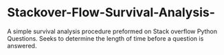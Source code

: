 # Stackover-Flow-Survival-Analysis-
A simple survival analysis procedure preformed on Stack overflow Python Questions. Seeks to determine the length of time before a question is answered.  
